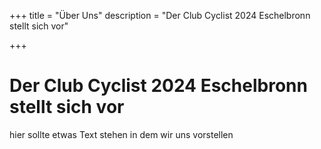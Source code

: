 +++
title = "Über Uns"
description = "Der Club Cyclist 2024 Eschelbronn stellt sich vor"

+++

# Der Club Cyclist 2024 Eschelbronn stellt sich vor

hier sollte etwas Text stehen in dem wir uns vorstellen

